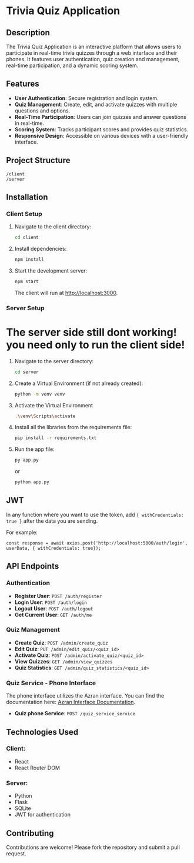 # Trivia Quiz Application

## Description
The Trivia Quiz Application is an interactive platform that allows users to participate in real-time trivia quizzes through a web interface and their phones. It features user authentication, quiz creation and management, real-time participation, and a dynamic scoring system.

## Features
- **User Authentication**: Secure registration and login system.
- **Quiz Management**: Create, edit, and activate quizzes with multiple questions and options.
- **Real-Time Participation**: Users can join quizzes and answer questions in real-time.
- **Scoring System**: Tracks participant scores and provides quiz statistics.
- **Responsive Design**: Accessible on various devices with a user-friendly interface.

## Project Structure
```
/client
/server
```

## Installation


### Client Setup
1. Navigate to the client directory:
    ```sh
    cd client
    ```
2. Install dependencies:
    ```sh
    npm install
    ```
3. Start the development server:


    ```sh
    npm start
    ```
    The client will run at [http://localhost:3000](http://localhost:3000).

### Server Setup
# The server side still dont working! you need only to run the client side!

1. Navigate to the server directory:
    ```sh
    cd server
    ```
2. Create a Virtual Environment (if not already created):
    ```sh
    python -m venv venv
    ```
3. Activate the Virtual Environment
    ```sh
    .\venv\Scripts\activate
    ```
4. Install all the libraries from the requirements file:
    ```sh
    pip install -r requirements.txt
    ```
5. Run the app file:
    ```sh
    py app.py
    ```
    or
    ```sh
    python app.py
    ```
## JWT
In any function where you want to use the token, add
``` { withCredentials: true } ```
after the data you are sending.

For example:

```const response = await axios.post('http://localhost:5000/auth/login', userData, { withCredentials: true}); ```

## API Endpoints

### Authentication
- **Register User**: `POST /auth/register`
- **Login User**: `POST /auth/login`
- **Logout User**: `POST /auth/logout`
- **Get Current User**: `GET /auth/me`

### Quiz Management
- **Create Quiz**: `POST /admin/create_quiz`
- **Edit Quiz**: `PUT /admin/edit_quiz/<quiz_id>`
- **Activate Quiz**: `POST /admin/activate_quiz/<quiz_id>`
- **View Quizzes**: `GET /admin/view_quizzes`
- **Quiz Statistics**: `GET /admin/quiz_statistics/<quiz_id>`

### Quiz Service - Phone Interface
The phone interface utilizes the Azran interface. You can find the documentation here: [Azran Interface Documentation](https://www.hazran.online/FreeArena/content/instructions).

- **Quiz phone Service**: `POST /quiz_service_service`

## Technologies Used

### Client:
- React
- React Router DOM


### Server:
- Python
- Flask
- SQLite
- JWT for authentication

## Contributing
Contributions are welcome! Please fork the repository and submit a pull request.
